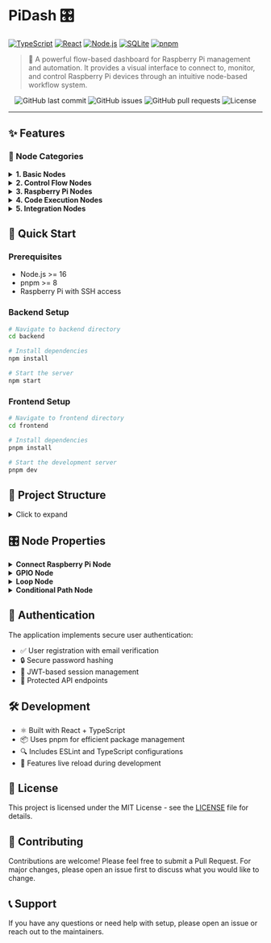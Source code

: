 # PiDash 🎛️

[![TypeScript](https://img.shields.io/badge/TypeScript-007ACC?style=for-the-badge&logo=typescript&logoColor=white)](https://www.typescriptlang.org/)
[![React](https://img.shields.io/badge/React-20232A?style=for-the-badge&logo=react&logoColor=61DAFB)](https://reactjs.org/)
[![Node.js](https://img.shields.io/badge/Node.js-339933?style=for-the-badge&logo=nodedotjs&logoColor=white)](https://nodejs.org/)
[![SQLite](https://img.shields.io/badge/SQLite-07405E?style=for-the-badge&logo=sqlite&logoColor=white)](https://www.sqlite.org/)
[![pnpm](https://img.shields.io/badge/pnpm-%234a4a4a.svg?style=for-the-badge&logo=pnpm&logoColor=f69220)](https://pnpm.io/)

> 🚀 A powerful flow-based dashboard for Raspberry Pi management and automation. It provides a visual interface to connect to, monitor, and control Raspberry Pi devices through an intuitive node-based workflow system.

<div align="center">

![GitHub last commit](https://img.shields.io/github/last-commit/yourusername/pidash)
![GitHub issues](https://img.shields.io/github/issues/yourusername/pidash)
![GitHub pull requests](https://img.shields.io/github/issues-pr/yourusername/pidash)
![License](https://img.shields.io/github/license/yourusername/pidash)

</div>

---

## ✨ Features

### 🔧 Node Categories

<details>
<summary><strong>1. Basic Nodes</strong></summary>

- ▶️ **Start Node**: Beginning point of the flow
- ⏹️ **End Node**: Ending point of the flow
</details>

<details>
<summary><strong>2. Control Flow Nodes</strong></summary>

- 🔄 **Loop Node**: Execute connected nodes repeatedly with configurable delay
- 🌳 **Conditional Path Node**: Create branching logic based on various conditions
</details>

<details>
<summary><strong>3. Raspberry Pi Nodes</strong></summary>

- 🥧 **Connect Raspberry Pi Node**: Establish connection to Raspberry Pi devices
- ⚡ **GPIO Node**: Control and monitor GPIO pins with support for:
  - Input/Output/PWM modes
  - BCM and Physical pin numbering
  - Basic and advanced GPIO pins
  - Real-time pin state monitoring
</details>

<details>
<summary><strong>4. Code Execution Nodes</strong></summary>

- 📜 **Run JavaScript Node**: Execute JavaScript code on connected devices
- 🐍 **Run Python Node**: Execute Python scripts on connected devices
- 💻 **Run Command Node**: Execute shell commands on connected devices
</details>

<details>
<summary><strong>5. Integration Nodes</strong></summary>

- 🐙 **GitHub Node**: Interact with GitHub repositories (pull, push, commit, webhook)
- 💬 **Text Message Node**: Send messages through various channels
</details>

## 🚀 Quick Start

### Prerequisites

- Node.js >= 16
- pnpm >= 8
- Raspberry Pi with SSH access

### Backend Setup

```bash
# Navigate to backend directory
cd backend

# Install dependencies
npm install

# Start the server
npm start
```

### Frontend Setup

```bash
# Navigate to frontend directory
cd frontend

# Install dependencies
pnpm install

# Start the development server
pnpm dev
```

## 📁 Project Structure

<details>
<summary>Click to expand</summary>

```
backend/
  ├── src/
  │   ├── controllers/     # Request handlers
  │   ├── middleware/      # Authentication middleware
  │   ├── models/         # Database models
  │   ├── routes/         # API routes
  │   ├── services/       # Business logic
  │   └── utils/          # Helper functions
frontend/
  ├── src/
  │   ├── modules/
  │   │   ├── auth/       # Authentication
  │   │   ├── flow-builder/# Flow editor
  │   │   ├── nodes/      # Node definitions
  │   │   ├── sidebar/    # UI panels
  │   │   └── toaster/    # Notifications
  │   ├── stores/         # State management
  │   └── utils/          # Helper functions
```
</details>

## 🎛️ Node Properties

<details>
<summary><strong>Connect Raspberry Pi Node</strong></summary>

| Property | Description | Default |
|----------|-------------|---------|
| Hostname/IP | The address of your Raspberry Pi | - |
| Port | SSH port number | 22 |
| Username | SSH username | pi |
| Password | SSH password | - |
| Status | Connection status monitoring | - |
</details>

<details>
<summary><strong>GPIO Node</strong></summary>

| Property | Description | Options |
|----------|-------------|---------|
| Pin Mode | Operating mode for GPIO pin | Input/Output/PWM |
| Pin State | Current state of the pin | High/Low/PWM value |
| Numbering | Pin numbering scheme | BCM/Physical |
| Status | Real-time updates | Connected/Disconnected |
</details>

<details>
<summary><strong>Loop Node</strong></summary>

| Property | Description | Default |
|----------|-------------|---------|
| Iterations | Number of loop repetitions | 5 |
| Delay | Time between iterations (ms) | 1000 |
| Controls | Execution control buttons | Start/Pause/Resume |
</details>

<details>
<summary><strong>Conditional Path Node</strong></summary>

| Category | Conditions | Example Paths |
|----------|------------|---------------|
| Network | Connectivity, Signal Strength | Connected/Disconnected |
| CPU | Temperature, Usage | Above/Below Threshold |
| Memory | Usage, Available | Low/Normal/Critical |
| Storage | Space, Health | Sufficient/Warning/Full |
</details>

## 🔐 Authentication

The application implements secure user authentication:

- ✅ User registration with email verification
- 🔒 Secure password hashing
- 🎫 JWT-based session management
- 🚪 Protected API endpoints

## 🛠️ Development

- ⚛️ Built with React + TypeScript
- 📦 Uses pnpm for efficient package management
- 🔍 Includes ESLint and TypeScript configurations
- 🔄 Features live reload during development

## 📝 License

This project is licensed under the MIT License - see the [LICENSE](LICENSE) file for details.

## 🤝 Contributing

Contributions are welcome! Please feel free to submit a Pull Request. For major changes, please open an issue first to discuss what you would like to change.

## 📞 Support

If you have any questions or need help with setup, please open an issue or reach out to the maintainers.


